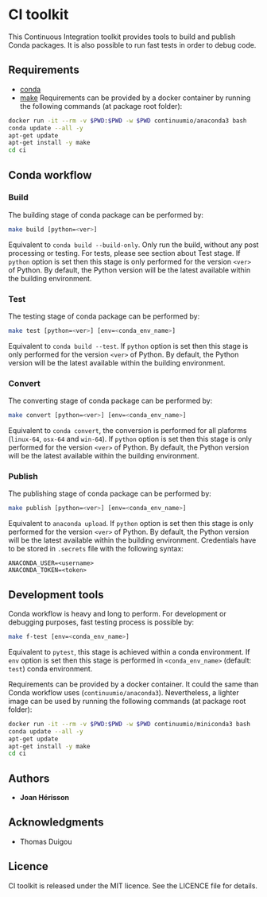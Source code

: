 # CI toolkit

This Continuous Integration toolkit provides tools to build and publish Conda packages. It is also possible to run fast tests in order to debug code.

## Requirements
* [conda](https://docs.conda.io)
* [make](https://www.gnu.org/software/make)
Requirements can be provided by a docker container by running the following commands (at package root folder):
```bash
docker run -it --rm -v $PWD:$PWD -w $PWD continuumio/anaconda3 bash
conda update --all -y
apt-get update
apt-get install -y make
cd ci
```

## Conda workflow

### Build
The building stage of conda package can be performed by:
```bash
make build [python=<ver>]
```
Equivalent to `conda build --build-only`. Only run the build, without  any  post  processing  or  testing. For tests, please see section about Test stage.
If `python` option is set then this stage is only performed for the version `<ver>` of Python. By default, the Python version will be the latest available within the building environment.

### Test
The testing stage of conda package can be performed by:
```bash
make test [python=<ver>] [env=<conda_env_name>]
```
Equivalent to `conda build --test`.
If `python` option is set then this stage is only performed for the version `<ver>` of Python. By default, the Python version will be the latest available within the building environment.

### Convert
The converting stage of conda package can be performed by:
```bash
make convert [python=<ver>] [env=<conda_env_name>]
```
Equivalent to `conda convert`, the conversion is performed for all plaforms (`linux-64`, `osx-64` and `win-64`).
If `python` option is set then this stage is only performed for the version `<ver>` of Python. By default, the Python version will be the latest available within the building environment.

### Publish
The publishing stage of conda package can be performed by:
```bash
make publish [python=<ver>] [env=<conda_env_name>]
```
Equivalent to `anaconda upload`.
If `python` option is set then this stage is only performed for the version `<ver>` of Python. By default, the Python version will be the latest available within the building environment.
Credentials have to be stored in `.secrets` file with the following syntax:
```
ANACONDA_USER=<username>
ANACONDA_TOKEN=<token>
```

## Development tools
Conda workflow is heavy and long to perform. For development or debugging purposes, fast testing process is possible by:
```bash
make f-test [env=<conda_env_name>]
```
Equivalent to `pytest`, this stage is achieved within a conda environment.
If `env` option is set then this stage is performed in `<conda_env_name>` (default: `test`) conda environment.

Requirements can be provided by a docker container. It could the same than Conda workflow uses (`continuumio/anaconda3`). Nevertheless, a lighter image can be used by running the following commands (at package root folder):
```bash
docker run -it --rm -v $PWD:$PWD -w $PWD continuumio/miniconda3 bash
conda update --all -y
apt-get update
apt-get install -y make
cd ci
```


## Authors

* **Joan Hérisson**

## Acknowledgments

* Thomas Duigou


## Licence
CI toolkit is released under the MIT licence. See the LICENCE file for details.
